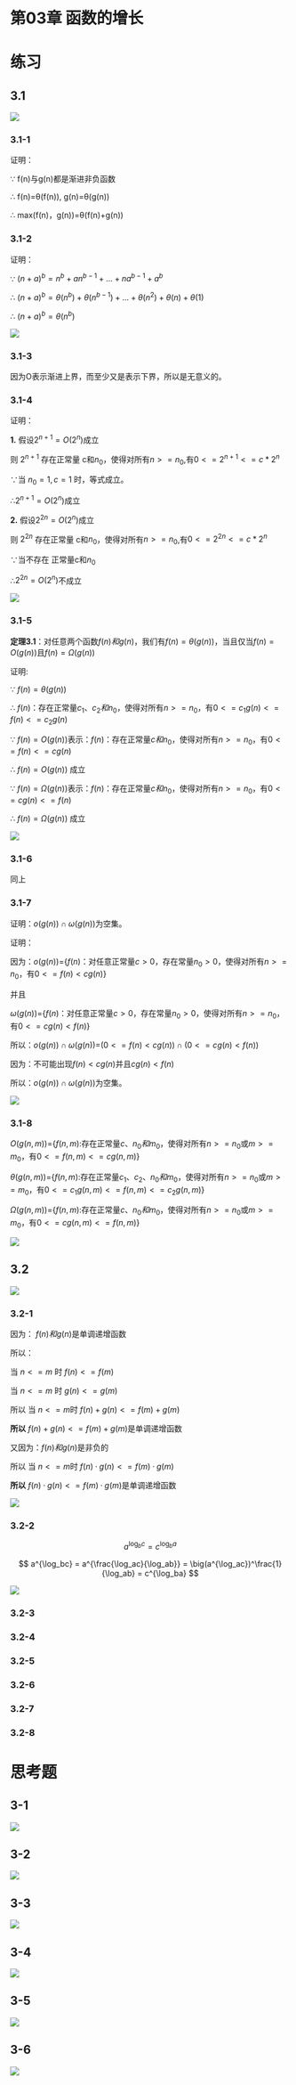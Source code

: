 # 第03章 函数的增长 #

# 练习
## 3.1
![](https://raw.githubusercontent.com/Oliver59/IntroductionToAlgorithms/master/%E7%BB%83%E4%B9%A0/Image/03/3.1.png)
### 3.1-1
证明：

∵ f(n)与g(n)都是渐进非负函数

∴ f(n)=θ(f(n)), g(n)=θ(g(n))

∴ max(f(n)，g(n))=θ(f(n)+g(n))

### 3.1-2
证明：

∵ $(n+a)^b=n^b+an^{b-1}+...+na^{b-1}+a^b$

∴ $(n+a)^b=θ(n^b)+θ(n^{b-1})+...+θ(n^2)+θ(n)+θ(1)$

∴ $(n+a)^b=θ(n^b)$

![](https://raw.githubusercontent.com/Oliver59/IntroductionToAlgorithms/master/%E7%BB%83%E4%B9%A0/Image/03/3.1-2.png)

### 3.1-3
因为O表示渐进上界，而至少又是表示下界，所以是无意义的。
### 3.1-4
证明：

**1.** 假设$2^{n+1}=O(2^n)$成立

则 $2^{n+1}$ 存在正常量 c和$n_0$，使得对所有$n>=n_0$,有$0<=2^{n+1}<=c*2^n$
 
∵当 $n_0=1 ,c=1$ 时，等式成立。

∴$2^{n+1}=O(2^n)$成立

**2.** 假设$2^{2n}=O(2^n)$成立

则 $2^{2n}$ 存在正常量 c和$n_0$，使得对所有$n>=n_0$,有$0<=2^{2n}<=c*2^n$

∵当不存在 正常量c和$n_0$

∴$2^{2n}=O(2^n)$不成立

![](https://raw.githubusercontent.com/Oliver59/IntroductionToAlgorithms/master/%E7%BB%83%E4%B9%A0/Image/03/3.1-4.png)
### 3.1-5
**定理3.1**：对任意两个函数$f(n)和g(n)$，我们有$f(n)=θ(g(n))$，当且仅当$f(n)=O(g(n))$且$f(n)=Ω(g(n))$

证明:

∵ $f(n)=θ(g(n))$ 

∴ $f(n)$：存在正常量$c_1、c_2和n_0$，使得对所有$n>=n_0$，有$0<=c_1g(n)<=f(n)<=c_2g(n)$

∵ $f(n)=O(g(n))$表示：$f(n)$：存在正常量$c和n_0$，使得对所有$n>=n_0$，有$0<=f(n)<=cg(n)$

∴ $f(n)=O(g(n))$ 成立

∵ $f(n)=Ω(g(n))$表示：$f(n)$：存在正常量$c和n_0$，使得对所有$n>=n_0$，有$0<=cg(n)<=f(n)$

∴ $f(n)=Ω(g(n))$ 成立

![](https://raw.githubusercontent.com/Oliver59/IntroductionToAlgorithms/master/%E7%BB%83%E4%B9%A0/Image/03/3.1-5.png)
### 3.1-6
同上
### 3.1-7
证明：$o(g(n))\cap\omega(g(n))$为空集。

证明：

因为：$o(g(n))$={$f(n)$：对任意正常量$c>0$，存在常量$n_0>0$，使得对所有$n>=n_0$，有$0<=f(n)<cg(n)$} 

并且

$\omega(g(n))$={$f(n)$：对任意正常量$c>0$，存在常量$n_0>0$，使得对所有$n>=n_0$，有$0<=cg(n)<f(n)$} 

所以：$o(g(n))\cap\omega(g(n))$=$(0<=f(n)<cg(n))\cap(0<=cg(n)<f(n))$

因为：不可能出现$f(n)<cg(n)$并且$cg(n)<f(n)$

所以：$o(g(n))\cap\omega(g(n))$为空集。

![](https://raw.githubusercontent.com/Oliver59/IntroductionToAlgorithms/master/%E7%BB%83%E4%B9%A0/Image/03/3.1-7.png)
### 3.1-8
$O(g(n,m))$={$f(n,m)$:存在正常量$c、n_0和m_0$，使得对所有$n>=n_0$或$m>=m_0$，有$0<=f(n,m)<=cg(n,m)$}

$\theta(g(n,m))$={$f(n,m)$:存在正常量$c_1、c_2、n_0和m_0$，使得对所有$n>=n_0$或$m>=m_0$，有$0<=c_1g(n,m)<=f(n,m)<=c_2g(n,m)$}

$Ω(g(n,m))$={$f(n,m)$:存在正常量$c、n_0和m_0$，使得对所有$n>=n_0$或$m>=m_0$，有$0<=cg(n,m)<=f(n,m)$}

![](https://raw.githubusercontent.com/Oliver59/IntroductionToAlgorithms/master/%E7%BB%83%E4%B9%A0/Image/03/3.1-8.png)

## 3.2
![](https://raw.githubusercontent.com/Oliver59/IntroductionToAlgorithms/master/%E7%BB%83%E4%B9%A0/Image/03/3.2.png)
### 3.2-1
因为： $f(n)和g(n)$是单调递增函数

所以：

当 $n<=m$ 时  $f(n)<=f(m)$

当 $n<=m$ 时  $g(n)<=g(m)$

所以 当 $n<=m$时 $f(n)+g(n)<=f(m)+g(m)$

**所以** $f(n)+g(n)<=f(m)+g(m)$是单调递增函数

又因为：$f(n)和g(n)$是非负的

所以 当 $n<=m$时 $f(n)·g(n)<=f(m)·g(m)$

**所以** $f(n)·g(n)<=f(m)·g(m)$是单调递增函数

![](https://raw.githubusercontent.com/Oliver59/IntroductionToAlgorithms/master/%E7%BB%83%E4%B9%A0/Image/03/3.2-1.png)
### 3.2-2
$$a^{\log_bc} = c^{\log_ba}$$

$$
 a^{\log_bc} = a^{\frac{\log_ac}{\log_ab}} = \big(a^{\log_ac})^\frac{1}{\log_ab}
   = c^{\log_ba}
$$

![](https://raw.githubusercontent.com/Oliver59/IntroductionToAlgorithms/master/%E7%BB%83%E4%B9%A0/Image/03/3.2-2.png)
### 3.2-3
### 3.2-4
### 3.2-5
### 3.2-6
### 3.2-7
### 3.2-8
# 思考题
## 3-1
![](https://raw.githubusercontent.com/Oliver59/IntroductionToAlgorithms/master/%E7%BB%83%E4%B9%A0/Image/03/3-1.png)
## 3-2
![](https://raw.githubusercontent.com/Oliver59/IntroductionToAlgorithms/master/%E7%BB%83%E4%B9%A0/Image/03/3-2.png)
## 3-3
![](https://raw.githubusercontent.com/Oliver59/IntroductionToAlgorithms/master/%E7%BB%83%E4%B9%A0/Image/03/3-3.png)
## 3-4
![](https://raw.githubusercontent.com/Oliver59/IntroductionToAlgorithms/master/%E7%BB%83%E4%B9%A0/Image/03/3-4.png)
## 3-5
![](https://raw.githubusercontent.com/Oliver59/IntroductionToAlgorithms/master/%E7%BB%83%E4%B9%A0/Image/03/3-5.png)
## 3-6
![](https://raw.githubusercontent.com/Oliver59/IntroductionToAlgorithms/master/%E7%BB%83%E4%B9%A0/Image/03/3-6.png)